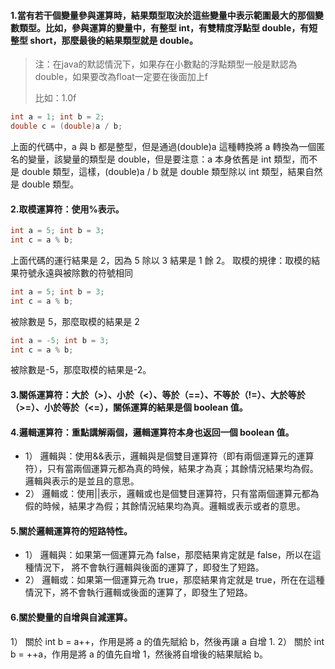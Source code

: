 #### 1.當有若干個變量參與運算時，結果類型取決於這些變量中表示範圍最大的那個變數類型。比如，參與運算的變量中，有整型 int，有雙精度浮點型 double，有短整型 short，那麼最後的結果類型就是 double。
>注：在java的默認情況下，如果存在小數點的浮點類型一般是默認為double，如果要改為float一定要在後面加上f
>
>比如：1.0f

```Java
int a = 1; int b = 2;
double c = (double)a / b;
```

上面的代碼中，a 與 b 都是整型，但是通過(double)a 這種轉換將 a 轉換為一個匿名的變量，該變量的類型是 double，但是要注意：a 本身依舊是 int 類型，而不是 double 類型，這樣，(double)a / b 就是 double 類型除以 int 類型，結果自然是 double 類型。
#### 2.取模運算符：使用%表示。

```Java
int a = 5; int b = 3;
int c = a % b;
```

上面代碼的運行結果是 2，因為 5 除以 3 結果是 1 餘 2。
取模的規律：取模的結果符號永遠與被除數的符號相同

```Java
int a = 5; int b = 3;
int c = a % b;
```

被除數是 5，那麼取模的結果是 2

```Java
int a = -5; int b = 3;
int c = a % b;
```

被除數是-5，那麼取模的結果是-2。
#### 3.關係運算符：大於（>）、小於（<）、等於（==）、不等於（!=）、大於等於（>=）、小於等於（<=），關係運算的結果是個 boolean 值。
#### 4.邏輯運算符：重點講解兩個，邏輯運算符本身也返回一個 boolean 值。
* 1） 邏輯與：使用&&表示，邏輯與是個雙目運算符（即有兩個運算元的運算符），只有當兩個運算元都為真的時候，結果才為真；其餘情況結果均為假。邏輯與表示的是並且的意思。
* 2） 邏輯或：使用||表示，邏輯或也是個雙目運算符，只有當兩個運算元都為假的時候，結果才為假；其餘情況結果均為真。邏輯或表示或者的意思。
#### 5.關於邏輯運算符的短路特性。
* 1） 邏輯與：如果第一個運算元為 false，那麼結果肯定就是 false，所以在這種情況下，
將不會執行邏輯與後面的運算了，即發生了短路。
* 2） 邏輯或：如果第一個運算元為 true，那麼結果肯定就是 true，所在在這種情況下，將不會執行邏輯或後面的運算了，即發生了短路。
#### 6.關於變量的自增與自減運算。
1） 關於 int b = a++，作用是將 a 的值先賦給 b，然後再讓 a 自增 1.
2） 關於 int b = ++a，作用是將 a 的值先自增 1，然後將自增後的結果賦給 b。
